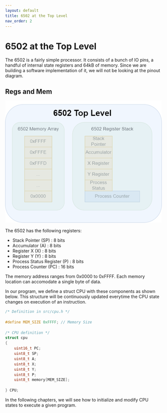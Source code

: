 ```yaml
---
layout: default
title: 6502 at the Top Level
nav_order: 2
---
```

# 6502 at the Top Level

The 6502 is a fairly simple processor. It consists of a bunch of IO pins, a handful of internal state registers and 64kB of memory. Since we are building a software implementation of it, we will not be looking at the pinout diagram.

## Regs and Mem


![Top Level 6502](top_level.png)

The 6502 has the following registers:
- Stack Pointer (SP) : 8 bits 
- Accumulator (A) : 8 bits 
- Register X (X) : 8 bits
- Register Y (Y) : 8 bits
- Process Status Register (P) : 8 bits
- Process Counter (PC) : 16 bits

The memory address ranges from 0x0000 to 0xFFFF. Each memory location can accomodate a single byte of data. 

In our program, we define a struct CPU with these components as shown below. This structure will be continuously updated everytime the CPU state changes on execution of an instruction.

<div class="code-example" markdown="1">

```cpp
/* Definition in src/cpu.h */

#define MEM_SIZE 0xFFFF; // Memory Size

/* CPU definition */
struct cpu
{
    uint16_t PC; 
    uint8_t SP;
    uint8_t A;
    uint8_t X;
    uint8_t Y;
    uint8_t P;
    uint8_t memory[MEM_SIZE];

} CPU;
```
</div>

In the following chapters, we will see how to initialize and modify CPU states to execute a given program.

